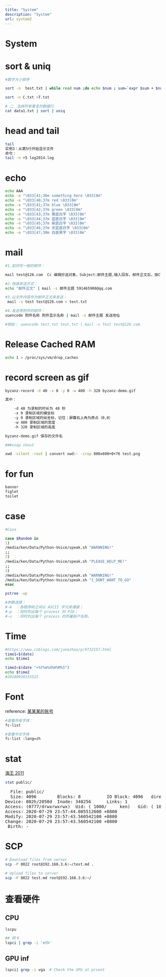 ```yaml
---
title: "System"
description: "System"
url: system2
---
```


# System


# sort & uniq

```bash
#数字大小排序

sort -n  test.txt | while read num ;do echo $num ; sum=`expr $sum + $num 2> /dev/null`;echo $sum > /tmp/sum.tmp ;done ; echo -n "sum is :" ;cat /tmp/sum.tmp

sort -n C.txt >T.txt

# 二、去掉所有重复的数据行
cat data1.txt | sort | uniq
```

# head and tail
```bash
tail
实例3：从第5行开始显示文件
命令：
tail -n +5 log2014.log

```

# echo
```bash
echo AAA
echo -e "\033[41;36m something here \033[0m"
echo -e "\033[40;37m red \033[0m"
echo -e "\033[41;37m blue \033[0m"
echo -e "\033[42;37m green \033[0m"
echo -e "\033[43;37m 黄底白字 \033[0m"
echo -e "\033[44;37m 蓝底白字 \033[0m"
echo -e "\033[45;37m 紫底白字 \033[0m"
echo -e "\033[46;37m 天蓝底白字 \033[0m"
echo -e "\033[47;30m 白底黑字 \033[0m"

```

# mail
```bash
#1.如何写一般的邮件：

mail test@126.com  Cc 编辑抄送对象，Subject:邮件主题,输入回车，邮件正文后，按Ctrl-D结束

#2.快速发送方式：
echo "邮件正文" | mail -s 邮件主题 591465908@qq.com

#3.以文件内容作为邮件正文来发送：
 mail -s test test@126.com < test.txt

#4.发送带附件的邮件：
uuencode 附件名称 附件显示名称 | mail -s 邮件主题 发送地址

#例如： uuencode test.txt test.txt | mail -s Test test@126.com
```


# Release Cached RAM

```bash
echo 1 > /proc/sys/vm/drop_caches
```

# record screen as gif

```bash
byzanz-record -d 40 -x 0 -y 0 -w 400 -h 320 byzanz-demo.gif

其中：

    -d 40 为录制的时长为 40 秒
    -x 0 录制区域的横坐标
    -y 0 录制区域的纵坐标，记住：屏幕右上角为原点（0,0）
    -w 400 录制区域的宽度
    -h 320 录制区域的高度

byzanz-demo.gif 保存的文件名

###snap shout

xwd -silent -root | convert xwd:- -crop 800x600+0+76 test.png
```


# for fun

```bash
banner
figlet
toilet
```

# case
```bash
#Case

case $Random in
1)
/media/ken/Data/Python-Voice/speak.sh "WARNNING!"
;;
2)
/media/ken/Data/Python-Voice/speak.sh "PLEASE_HELP_ME!"
;;
3)
/media/ken/Data/Python-Voice/speak.sh "WARNNING!"
/media/ken/Data/Python-Voice/speak.sh "I_DONT_WANT_TO_GO"
esac

pstree -up

#参数选择：
#-A  ：各程序树之间以 ASCII 字元來連接；
#-p  ：同时列出每个 process 的 PID；
#-u  ：同时列出每个 process 的所屬账户名称。
```


<a name="8BgJE"></a>
# Time


```bash
#https://www.cnblogs.com/janezhao/p/9732157.html
time1=$(date)
echo $time1

time2=$(date "+%Y%m%d%H%M%S")
echo $time2
#20180930155515
```


<a name="ZneEZ"></a>
# Font
reference: [某某某的账号](https://blog.csdn.net/u013214671)
```bash
#查看所有字体：
fc-list

#查看中文字体
fc-list :lang=zh
```

# stat
[海王 2011](https://www.cnblogs.com/leaven/archive/2011/09/28/2194199.html)
```bash
stat public/
```
<pre>
  File: public/
  Size: 4096      	Blocks: 8          IO Block: 4096   directory
Device: 802h/2050d	Inode: 348256      Links: 1
Access: (0777/drwxrwxrwx)  Uid: ( 1000/     ken)   Gid: ( 1000/     ken)
Access: 2020-07-29 23:57:44.005512600 +0800
Modify: 2020-07-29 23:57:43.560542100 +0800
Change: 2020-07-29 23:57:43.560542100 +0800
 Birth: -
</pre>

# SCP

```bash
# Download files from server
scp -P 8022 root@192.168.3.6:~/test.md .

# Upload files to server
scp -P 8022 test.md root@192.168.3.6:~/
```


# 查看硬件
<a name="IPgOq"></a>
## CPU
```bash
lscpu

## 网卡
lspci | grep -i 'eth'
```

## GPU inf

```bash
lspci| grep -i vga  # Check the GPU at prsent
```
